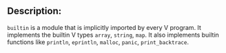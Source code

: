 ## Description:

`builtin` is a module that is implicitly imported by every V program.
It implements the builtin V types `array`, `string`, `map`.
It also implements builtin functions like `println`, `eprintln`, `malloc`,
`panic`, `print_backtrace`.
